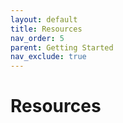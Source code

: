 ```yaml
---
layout: default
title: Resources
nav_order: 5
parent: Getting Started
nav_exclude: true
---
```


# Resources
